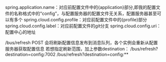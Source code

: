 spring.application.name：对应前配置文件中的{application}部分,即我的配置文件的名称格式中的“config”，与配置服务器的配置文件无关系，配置服务器甚至可以有多个
spring.cloud.config.profile：对应前配置文件中的{profile}部分
spring.cloud.config.label：对应前配置文件的git分支
spring.cloud.config.uri：配置中心的地址


/bus/refresh POST 会将刷新配置信息发布到消息队列，各个实例会重新从配置服务器获取配置信息
若想指定刷新范围，加上参数destination：
/bus/refresh?destination=config:7002
/bus/refresh?destination=config:**